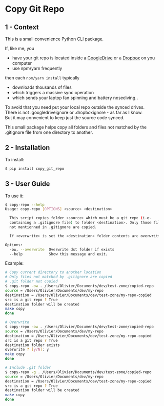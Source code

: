 # Copy Git Repo

## 1 - Context

This is a small convenience Python CLI package.  

If, like me, you
+ have your git repo is located inside a [GoogleDrive](https://www.google.com/intl/en_ALL/drive/) or a [Dropbox](https://www.dropbox.com/) on you computer
+ use npm/yarn frequently

then each `npm/yarn install` typically
+ downloads thousands of files
+ which triggers a massive sync operation
+ which sends your laptop fan spinning and battery nosediving..

To avoid that you need put your local repo outside the synced drives.  
There is not .googledriveignore or .dropboxignore - as far as I know.  
But it may convenient to keep just the source code synced.

This small package helps copy all folders and files not matched by the .gitignore file from one directory to another.  


## 2 - Installation

To install:
```bash
$ pip install copy_git_repo
```

## 3 - User Guide

To use it:

```bash
$ copy-repo --help
Usage: copy-repo [OPTIONS] <source> <destination>

  This script copies folder <source> which must be a git repo (i.e.
  containing a .gitignore file) to folder <destination>. Only those files
  not mentionned in .gitignore are copied.

  If <overwrite> is set the <destination> folder contents are overwritten.

Options:
  -ow, --overwrite  Overwrite dst folder if exists
  --help            Show this message and exit.
```

Example:

```bash
# Copy current directory to another location
# Only files not matched by .gitignore are copied
# .git folder not copied
$ copy-repo -ow . /Users/Olivier/Documents/dev/test-zone/copied-repo
source = /Users/Olivier/Documents/dev/my-repo
destination = /Users/Olivier/Documents/dev/test-zone/my-repo-copied
src is a git repo ? True
destination folder will be created
make copy
done

# Overwrite
$ copy-repo -ow . /Users/Olivier/Documents/dev/test-zone/copied-repo
source = /Users/Olivier/Documents/dev/my-repo
destination = /Users/Olivier/Documents/dev/test-zone/my-repo-copied
src is a git repo ? True
destination folder exists
overwrite ? [y/N]: y
make copy
done

# Include .git folder
$ copy-repo -g . /Users/Olivier/Documents/dev/test-zone/copied-repo
source = /Users/Olivier/Documents/dev/my-repo
destination = /Users/Olivier/Documents/dev/test-zone/my-repo-copied
src is a git repo ? True
destination folder will be created
make copy
done
```
